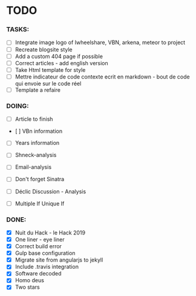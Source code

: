 TODO
====

### TASKS:

- [ ] Integrate image logo of Iwheelshare, VBN, arkena, meteor to project
- [ ] Recreate blogsite style
- [ ] Add a custom 404 page if possible
- [ ] Correct articles - add english version
- [ ] Take Html template for style
- [ ] Mettre indicateur de code  contexte ecrit en markdown - bout de code qui
  envoie sur le code réel
- [ ] Template a refaire

### DOING:

- [ ] Article to finish
- [ ] VBn information
- [ ] Years information
- [ ] Shneck-analysis
- [ ] Email-analysis
- [ ] Don't forget Sinatra
- [ ] Déclic Discussion - Analysis
- [ ] Multiple If Unique If 


### DONE:
- [x] Nuit du Hack - le Hack 2019
- [x] One liner - eye liner
- [x] Correct build error
- [x] Gulp base configuration
- [x] Migrate site from angularjs to jekyll
- [x] Include .travis integration
- [x] Software decoded 
- [x] Homo deus 
- [x] Two stars 
